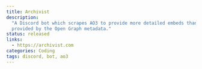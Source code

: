 ```yaml
---
title: Archivist
description:
  "A Discord bot which scrapes AO3 to provide more detailed embeds than is
  provided by the Open Graph metadata."
status: released
links:
  - https://archivist.com
categories: Coding
tags: discord, bot, ao3
---
```

